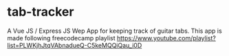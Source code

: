# tab-tracker
A Vue JS / Express JS Wep App for keeping track of guitar tabs.
This app is made following freecodecamp playlist https://www.youtube.com/playlist?list=PLWKjhJtqVAbnadueQ-C5keMQQiQau_i0D
